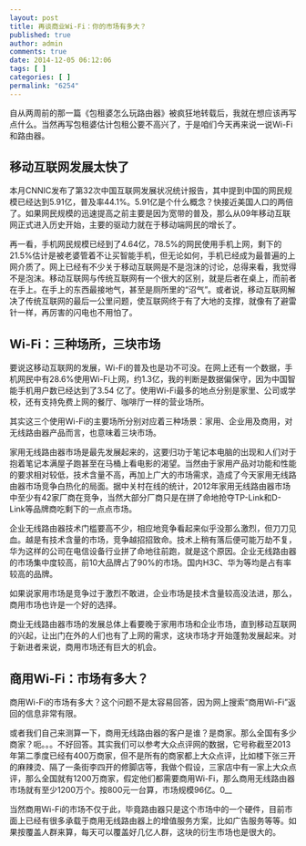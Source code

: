 ```yaml
---
layout: post
title: 再谈商业Wi-Fi：你的市场有多大？
published: true
author: admin
comments: true
date: 2014-12-05 06:12:06
tags: [ ]
categories: [ ]
permalink: "6254"
---
```

自从两周前的那一篇《包租婆怎么玩路由器》被疯狂地转载后，我就在想应该再写点什么。当然再写包租婆估计包租公要不高兴了，于是咱们今天再来说一说Wi-Fi和路由器。

## 移动互联网发展太快了

本月CNNIC发布了第32次中国互联网发展状况统计报告，其中提到中国的网民规模已经达到5.91亿，普及率44.1%。5.91亿是个什么概念？快接近美国人口的两倍了。如果网民规模的迅速提高之前主要是因为宽带的普及，那么从09年移动互联网正式进入历史开始，主要的驱动力就在于移动端网民的增长了。

再一看，手机网民规模已经到了4.64亿，78.5%的网民使用手机上网，剩下的21.5%估计是被老婆管着不让买智能手机，但无论如何，手机已经成为最普遍的上网介质了。网上已经有不少关于移动互联网是不是泡沫的讨论，总得来看，我觉得不是泡沫。移动互联网与传统互联网有一个很大的区别，就是后者在桌上，而前者在手上。在手上的东西最接地气，甚至是厕所里的“沼气”。或者说，移动互联网解决了传统互联网的最后一公里问题，使互联网终于有了大地的支撑，就像有了避雷针一样，再厉害的闪电也不用怕了。

## Wi-Fi：三种场所，三块市场

要说这移动互联网的发展，Wi-Fi的普及也是功不可没。在网上还有一个数据，手机网民中有28.6%使用Wi-Fi上网，约1.3亿，我的判断是数据偏保守，因为中国智能手机用户数已经达到了3.54 亿了。使用Wi-Fi最多的地点分别是家里、公司或学校，还有支持免费上网的餐厅、咖啡厅一样的营业场所。

其实这三个使用Wi-Fi的主要场所分别对应着三种场景：家用、企业用及商用，对无线路由器产品而言，也意味着三块市场。



家用无线路由器市场是最先发展起来的，这要归功于笔记本电脑的出现和人们对于抱着笔记本满屋子跑甚至在马桶上看电影的渴望。当然由于家用产品对功能和性能的要求相对较低，技术含量不高，再加上广大的市场需求，造成了今天家用无线路由器市场竞争白热化的局面。据中关村在线的统计，2012年家用无线路由器市场中至少有42家厂商在竞争，当然大部分厂商只是在拼了命地抢夺TP-Link和D-Link等品牌商吃剩下的一点点市场。

企业无线路由器技术门槛要高不少，相应地竞争看起来似乎没那么激烈，但刀刀见血。越是有技术含量的市场，竞争越招招致命。技术上稍有落后便可能万劫不复，华为这样的公司在电信设备行业拼了命地往前跑，就是这个原因。企业无线路由器的市场集中度较高，前10大品牌占了90%的市场。国内H3C、华为等均是占有率较高的品牌。

如果说家用市场是竞争过于激烈不敢进，企业市场是技术含量较高没法进，那么，商用市场也许是一个好的选择。

商业无线路由器市场的发展总体上看要晚于家用市场和企业市场，直到移动互联网的兴起，让出门在外的人们也有了上网的需求，这块市场才开始蓬勃发展起来。对于新进者来说，商用市场还有巨大的机会。

## 商用Wi-Fi：市场有多大？

商用Wi-Fi的市场有多大？这个问题不是太容易回答，因为网上搜索“商用Wi-Fi”返回的信息非常有限。

或者我们自己来测算一下，商用无线路由器的客户是谁？是商家。那么全国有多少商家？呃。。。不好回答。其实我们可以参考大众点评网的数据，它号称截至2013年第二季度已经有400万商家，但不是所有的商家都上大众点评，比如楼下张三开的麻辣烫、隔了一条街李四开的修脚店等，我做个假设，三家店中有一家上大众点评，那么全国就有1200万商家，假定他们都需要商用Wi-Fi，那么商用无线路由器市场就有至少1200万个。按800元一台算，市场规模96亿。0__

当然商用Wi-Fi的市场不仅于此，毕竟路由器只是这个市场中的一个硬件，目前市面上已经有很多承载于商用无线路由器上的增值服务方案，比如广告服务等等。如果按覆盖人群来算，每天可以覆盖好几亿人群，这块的衍生市场也是很大的。